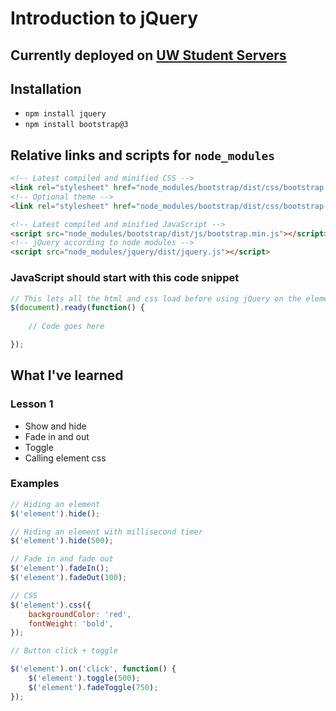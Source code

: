 # Introduction to jQuery

## Currently deployed on [UW Student Servers](http://students.washington.edu/swifties/jquery-notes/)

## Installation
- `npm install jquery`
- `npm install bootstrap@3`

## Relative links and scripts for `node_modules`
```HTML
<!-- Latest compiled and minified CSS -->
<link rel="stylesheet" href="node_modules/bootstrap/dist/css/bootstrap.min.css">
<!-- Optional theme -->
<link rel="stylesheet" href="node_modules/bootstrap/dist/css/bootstrap-theme.min.css">

<!-- Latest compiled and minified JavaScript -->
<script src="node_modules/bootstrap/dist/js/bootstrap.min.js"></script>
<!-- jQuery according to node modules -->
<script src="node_modules/jquery/dist/jquery.js"></script>
```

### JavaScript should start with this code snippet
```JavaScript
// This lets all the html and css load before using jQuery on the elements
$(document).ready(function() {
	
	// Code goes here

});
```

## What I've learned

### Lesson 1
- Show and hide
- Fade in and out
- Toggle
- Calling element css

### Examples
```JavaScript
// Hiding an element
$('element').hide();

// Hiding an element with millisecond timer
$('element').hide(500);

// Fade in and fade out
$('element').fadeIn();
$('element').fadeOut(100);

// CSS
$('element').css({
	backgroundColor: 'red',
	fontWeight: 'bold',
});

// Button click + toggle

$('element').on('click', function() {
	$('element').toggle(500);
	$('element').fadeToggle(750);
});
```
